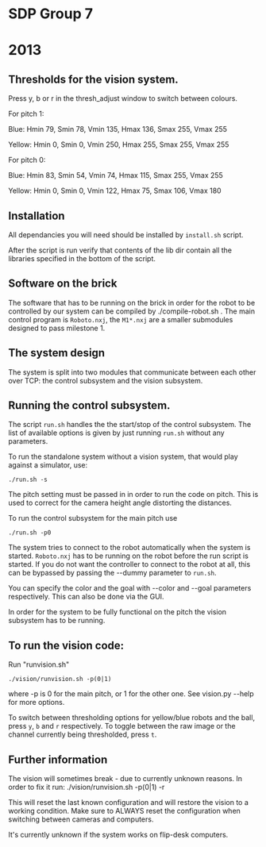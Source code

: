 SDP Group  7
=========

2013
===

Thresholds for the vision system.
-----------------------------------------------
Press y, b or r in the thresh_adjust window to switch between colours.

For pitch 1:

Blue: Hmin 79, Smin 78, Vmin 135, Hmax 136, Smax 255, Vmax 255

Yellow: Hmin 0, Smin 0, Vmin 250, Hmax 255, Smax 255, Vmax 255

For pitch 0:

Blue: Hmin 83, Smin 54, Vmin 74, Hmax 115, Smax 255, Vmax 255

Yellow: Hmin 0, Smin 0, Vmin 122, Hmax 75, Smax 106, Vmax 180

Installation
---------------------------
All dependancies you will need should be installed by `install.sh` script.

After the script is run verify that contents of the lib dir contain all the libraries specified in the bottom of the script.

Software on the brick
----------------------------------------------
The software that has to be running on the brick in order for the
robot to be controlled by our system can be compiled by ./compile-robot.sh .
The main control program is `Roboto.nxj`, the `M1*.nxj` are a smaller submodules designed to pass milestone 1.

The system design
-----------------------------------------------

The system is split into two modules that communicate between each other over TCP: the control subsystem and the vision subsystem.

Running the control subsystem.
------------------------------------------------
The script `run.sh` handles the the start/stop of the control subsystem.
The list of available options is given by just running `run.sh` without any parameters.

To run the standalone system without a vision system, that would play against a simulator, use:

    ./run.sh -s

The pitch setting must be passed in in order to run the code on pitch.
This is used to correct for the camera height angle distorting the distances.

To run the control subsystem for the main pitch use

    ./run.sh -p0

The system tries to connect to the robot automatically when the system is started. `Roboto.nxj` has to be running on the robot before the run script is started.
If you do not want the controller to connect to the robot at all, this can be bypassed by passing the --dummy parameter to `run.sh`.

You can specify the color and the goal with --color and --goal parameters respectively. This can also be done via the GUI.

In order for the system to be fully functional on the pitch the vision subsystem has to be running.

To run the vision code:
------------------------
 
Run "runvision.sh"

    ./vision/runvision.sh -p(0|1)

where -p is 0 for the main pitch, or 1 for the other one. See vision.py --help for more options.
    
To switch between thresholding options for yellow/blue robots and the ball, press `y`, `b` and `r` respectively.
To toggle between the raw image or the channel currently being thresholded, press `t`.

Further information
-----------------

The vision will sometimes break - due to currently unknown reasons. In order to fix it run:
    ./vision/runvision.sh -p(0|1) -r

This will reset the last known configuration and will restore the vision to a working condition.
Make sure to ALWAYS reset the configuration when switching between cameras and computers.

It's currently unknown if the system works on flip-desk computers.
